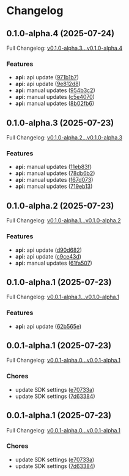 # Changelog

## 0.1.0-alpha.4 (2025-07-24)

Full Changelog: [v0.1.0-alpha.3...v0.1.0-alpha.4](https://github.com/weights-ai/weights-sdk/compare/v0.1.0-alpha.3...v0.1.0-alpha.4)

### Features

* **api:** api update ([971b1b7](https://github.com/weights-ai/weights-sdk/commit/971b1b7057c39a32794019803f4ba917dbc45a5f))
* **api:** api update ([9e812d8](https://github.com/weights-ai/weights-sdk/commit/9e812d8b1f3504ead8b32cfa16b864a267488a73))
* **api:** manual updates ([954b3c2](https://github.com/weights-ai/weights-sdk/commit/954b3c28eef50b29e819d9ce2a3c992d3db4e671))
* **api:** manual updates ([c5e4070](https://github.com/weights-ai/weights-sdk/commit/c5e40706e61af911be063e83c77aefd9f6423631))
* **api:** manual updates ([8b02fb6](https://github.com/weights-ai/weights-sdk/commit/8b02fb62fd7c2bbcd45beee882d32fa5df9ac42e))

## 0.1.0-alpha.3 (2025-07-23)

Full Changelog: [v0.1.0-alpha.2...v0.1.0-alpha.3](https://github.com/weights-ai/weights-sdk/compare/v0.1.0-alpha.2...v0.1.0-alpha.3)

### Features

* **api:** manual updates ([11eb83f](https://github.com/weights-ai/weights-sdk/commit/11eb83f76b42884eae589ebc665d84fe72951596))
* **api:** manual updates ([78db6b2](https://github.com/weights-ai/weights-sdk/commit/78db6b21bacabaa4347caad5c4f8f7060016a098))
* **api:** manual updates ([f67d073](https://github.com/weights-ai/weights-sdk/commit/f67d07359a57d9f91eb6d2fb4ed2fcfeea7839fc))
* **api:** manual updates ([719eb13](https://github.com/weights-ai/weights-sdk/commit/719eb1303eaa92bb20d3eb53c7fbfe076aea8b5e))

## 0.1.0-alpha.2 (2025-07-23)

Full Changelog: [v0.1.0-alpha.1...v0.1.0-alpha.2](https://github.com/weights-ai/weights-sdk/compare/v0.1.0-alpha.1...v0.1.0-alpha.2)

### Features

* **api:** api update ([d90d682](https://github.com/weights-ai/weights-sdk/commit/d90d682eeccba12e4600d4b8297929ba33e1c98c))
* **api:** api update ([c9ce43d](https://github.com/weights-ai/weights-sdk/commit/c9ce43dbc1c1c35b74578b7967bc2ad6d907ebb8))
* **api:** manual updates ([61fa507](https://github.com/weights-ai/weights-sdk/commit/61fa507183db4ac778611c179ba2cd699210f752))

## 0.1.0-alpha.1 (2025-07-23)

Full Changelog: [v0.0.1-alpha.1...v0.1.0-alpha.1](https://github.com/weights-ai/weights-sdk/compare/v0.0.1-alpha.1...v0.1.0-alpha.1)

### Features

* **api:** api update ([62b565e](https://github.com/weights-ai/weights-sdk/commit/62b565efec7affed9693e99a6b3509adfde0a143))

## 0.0.1-alpha.1 (2025-07-23)

Full Changelog: [v0.0.1-alpha.0...v0.0.1-alpha.1](https://github.com/weights-ai/weights-sdk/compare/v0.0.1-alpha.0...v0.0.1-alpha.1)

### Chores

* update SDK settings ([e70733a](https://github.com/weights-ai/weights-sdk/commit/e70733a8c3f770405703d1af7762e93bb9548096))
* update SDK settings ([7d63384](https://github.com/weights-ai/weights-sdk/commit/7d633847d85be217ecba2aa28d46da84a7e467e1))

## 0.0.1-alpha.1 (2025-07-23)

Full Changelog: [v0.0.1-alpha.0...v0.0.1-alpha.1](https://github.com/weights-ai/weights-sdk/compare/v0.0.1-alpha.0...v0.0.1-alpha.1)

### Chores

* update SDK settings ([e70733a](https://github.com/weights-ai/weights-sdk/commit/e70733a8c3f770405703d1af7762e93bb9548096))
* update SDK settings ([7d63384](https://github.com/weights-ai/weights-sdk/commit/7d633847d85be217ecba2aa28d46da84a7e467e1))
